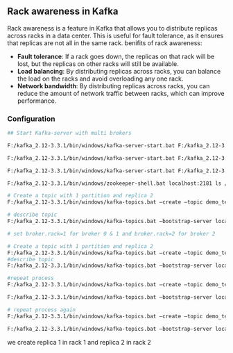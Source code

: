 ## Rack awareness in Kafka
Rack awareness is a feature in Kafka that allows you to distribute replicas across racks in a data center. This is useful for fault tolerance, as it ensures that replicas are not all in the same rack.
benifits of rack awareness:
- **Fault tolerance**: If a rack goes down, the replicas on that rack will be lost, but the replicas on other racks will still be available.
- **Load balancing**: By distributing replicas across racks, you can balance the load on the racks and avoid overloading any one rack.
- **Network bandwidth**: By distributing replicas across racks, you can reduce the amount of network traffic between racks, which can improve performance.

### Configuration
```bash
## Start Kafka-server with multi brokers

F:/kafka_2.12-3.3.1/bin/windows/kafka-server-start.bat F:/kafka_2.12-3.3.1/config/server.properties

F:/kafka_2.12-3.3.1/bin/windows/kafka-server-start.bat F:/kafka_2.12-3.3.1/config/server1.properties

F:/kafka_2.12-3.3.1/bin/windows/kafka-server-start.bat F:/kafka_2.12-3.3.1/config/server2.properties

F:/kafka_2.12-3.3.1/bin/windows/zookeeper-shell.bat localhost:2181 ls /brokers/ids

# Create a topic with 1 partition and replica 2 
F:/kafka_2.12-3.3.1/bin/windows/kafka-topics.bat –create –topic demo_testing2 –bootstrap-server localhost:9092,localhost:9093,localhost:9094 –replication-factor 2 –partitions 1

# describe topic
F:/kafka_2.12-3.3.1/bin/windows/kafka-topics.bat –bootstrap-server localhost:9092,localhost:9093,localhost:9094 –describe –topic demo_testing2

# set broker.rack=1 for broker 0 & 1 and broker.rack=2 for broker 2

# Create a topic with 1 partition and replica 2 
F:/kafka_2.12-3.3.1/bin/windows/kafka-topics.bat –create –topic demo_testing3 –bootstrap-server localhost:9092,localhost:9093,localhost:9094 –replication-factor 2 –partitions 1
#describe topic
F:/kafka_2.12-3.3.1/bin/windows/kafka-topics.bat –bootstrap-server localhost:9092,localhost:9093,localhost:9094 –describe –topic demo_testing3

#repeat process
F:/kafka_2.12-3.3.1/bin/windows/kafka-topics.bat –create –topic demo_testing4 –bootstrap-server localhost:9092,localhost:9093,localhost:9094 –replication-factor 2 –partitions 1

F:/kafka_2.12-3.3.1/bin/windows/kafka-topics.bat –bootstrap-server localhost:9092,localhost:9093,localhost:9094 –describe –topic demo_testing4

# repeat process again 
F:/kafka_2.12-3.3.1/bin/windows/kafka-topics.bat –create –topic demo_testing5 –bootstrap-server localhost:9092,localhost:9093,localhost:9094 –replication-factor 2 –partitions 1

F:/kafka_2.12-3.3.1/bin/windows/kafka-topics.bat –bootstrap-server localhost:9092,localhost:9093,localhost:9094 –describe –topic demo_testing5
```
we create replica 1 in rack 1 and replica 2 in rack 2